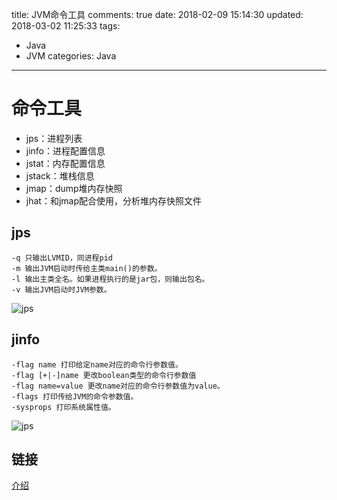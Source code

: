 title: JVM命令工具
comments: true
date: 2018-02-09 15:14:30
updated: 2018-03-02 11:25:33
tags:
  - Java
  - JVM
categories: Java
---
# 命令工具
- jps：进程列表
- jinfo：进程配置信息
- jstat：内存配置信息
- jstack：堆栈信息
- jmap：dump堆内存快照
- jhat：和jmap配合使用，分析堆内存快照文件
 

## jps
    -q 只输出LVMID，同进程pid
    -m 输出JVM启动时传给主类main()的参数。
    -l 输出主类全名。如果进程执行的是jar包，则输出包名。
    -v 输出JVM启动时JVM参数。
![jps](/book/images/java/jps.png)

## jinfo
    -flag name 打印给定name对应的命令行参数值。
    -flag [+|-]name 更改boolean类型的命令行参数值
    -flag name=value 更改name对应的命令行参数值为value。
    -flags 打印传给JVM的命令参数值。
    -sysprops 打印系统属性值。
![jps](/book/images/java/jinfo.png)

## 链接
[介绍](https://blog.csdn.net/dream361/article/details/77975381)